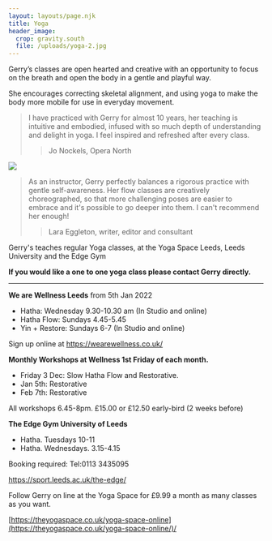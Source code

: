 ```yaml
---
layout: layouts/page.njk
title: Yoga
header_image:
  crop: gravity.south
  file: /uploads/yoga-2.jpg
---
```

Gerry’s classes are open hearted and creative with an opportunity to focus on the breath and open the body in a gentle and playful way.

She encourages correcting skeletal alignment, and using yoga to make the body more mobile for use in everyday movement.

> I have practiced with Gerry for almost 10 years, her teaching is intuitive and embodied, infused with so much depth of understanding and delight in yoga. I feel inspired and refreshed after every class.
>
> > Jo Nockels, Opera North

![](/uploads/yoga-3.jpg)

> As an instructor, Gerry perfectly balances a rigorous practice with gentle self-awareness. Her flow classes are creatively choreographed, so that more challenging poses are easier to embrace and it's possible to go deeper into them. I can't recommend her enough!
>
> > Lara Eggleton, writer, editor and consultant

Gerry's teaches regular Yoga classes, at the Yoga Space Leeds, Leeds University and the Edge Gym

**If you would like a one to one yoga class please contact Gerry directly.**

- - -

**We are Wellness Leeds**   from 5th Jan 2022

* Hatha: Wednesday 9.30-10.30 am (In Studio and online) 
* Hatha Flow: Sundays 4.45-5.45
* Yin + Restore:  Sundays 6-7 (In Studio and online)

Sign up online at  <https://wearewellness.co.uk/>

**Monthly Workshops at Wellness 1st Friday of each month.**

* Friday 3 Dec: Slow Hatha Flow and Restorative. 
* Jan 5th: Restorative  
* Feb 7th: Restorative

All workshops 6.45-8pm.  £15.00 or £12.50 early-bird (2 weeks before)

**The Edge Gym University of Leeds**

* Hatha. Tuesdays 10-11
* Hatha. Wednesdays. 3.15-4.15

Booking required: Tel:0113 3435095

<https://sport.leeds.ac.uk/the-edge/>

[](https://clients.mindbodyonline.com/classic/ws?studioid=299588&stype=-103&sView=day&sLoc=0&sTrn=100000003)Follow Gerry on line at the Yoga Space for £9.99 a month as many classes as you want.

[https://theyogaspace.co.uk/yoga-space-online](https://theyogaspace.co.uk/yoga-space-online/)/